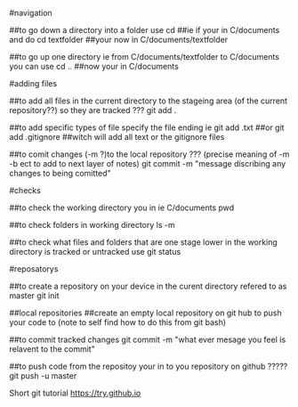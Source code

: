 #navigation

##to go down a directory into a folder use
        cd <folder name>
##ie if your in C/documents and do
cd textfolder
##your now in C/documents/textfolder

##to go up one directory ie from C/documents/textfolder to C/documents you can use
cd ..
##now your in C/documents


#adding files

##to add all files in the current directory to the stageing area (of the current repository??) so they are tracked      ???
git add .

##to add specific types of file specify the file ending ie
git add .txt
##or 
git add .gitignore
##witch will add all text or the gitignore files 

##to comit changes (-m ?)to the local repository     ??? (precise meaning of -m -b ect to add to next layer of notes)
git commit -m "message discribing any changes to being comitted"


#checks

##to check the working directory you in ie C/documents
pwd

##to check folders in working directory 
ls -m

##to check what files and folders that are one stage lower in the working directory is tracked or untracked use
git status


#reposatorys

##to create a repository on your device in the curent directory refered to as master
git init

##local repositories
##create an empty local repository on git hub to push your code to (note to self find how to do this from git bash)

##to commit tracked changes
git commit -m "what ever mesage you feel is relavent to the commit"

##to push code from the repositoy your in to you repository on github                      ????? 
git push -u <the github repository url>    master


Short git tutorial
https://try.github.io
